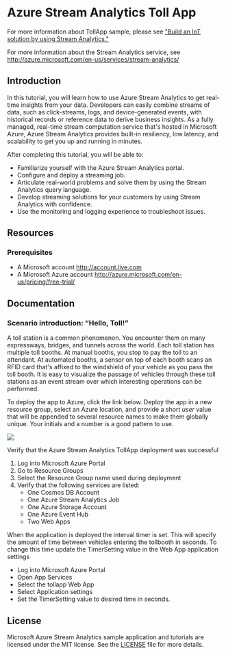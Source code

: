# Azure Stream Analytics Toll App
For more information about TollApp sample, please see <a href="https://docs.microsoft.com/en-us/azure/stream-analytics/stream-analytics-build-an-iot-solution-using-stream-analytics"> "Build an IoT solution by using Stream Analytics."</a>

For more information about the Stream Analytics service, see http://azure.microsoft.com/en-us/services/stream-analytics/

## Introduction

In this tutorial, you will learn how to use Azure Stream Analytics to get real-time insights from your data. Developers can easily combine streams of data, such as click-streams, logs, and device-generated events, with historical records or reference data to derive business insights. As a fully managed, real-time stream computation service that's hosted in Microsoft Azure, Azure Stream Analytics provides built-in resiliency, low latency, and scalability to get you up and running in minutes.

After completing this tutorial, you will be able to:

* Familiarize yourself with the Azure Stream Analytics portal.
* Configure and deploy a streaming job.
* Articulate real-world problems and solve them by using the Stream Analytics query language.
* Develop streaming solutions for your customers by using Stream Analytics with confidence.
* Use the monitoring and logging experience to troubleshoot issues.

## Resources
### Prerequisites
* A Microsoft account http://account.live.com
* A Microsoft Azure account http://azure.microsoft.com/en-us/pricing/free-trial/

## Documentation
### Scenario introduction: “Hello, Toll!”

A toll station is a common phenomenon. You encounter them on many expressways, bridges, and tunnels across the world. Each toll station has multiple toll booths. At manual booths, you stop to pay the toll to an attendant. At automated booths, a sensor on top of each booth scans an RFID card that's affixed to the windshield of your vehicle as you pass the toll booth. It is easy to visualize the passage of vehicles through these toll stations as an event stream over which interesting operations can be performed.

To deploy the app to Azure, click the link below. Deploy the app in a new resource group, select an Azure location, and provide a short *user* value that will be appended to several resource names to make them globally unique. Your initials and a number is a good pattern to use.

<a href="https://portal.azure.com/#create/Microsoft.Template/uri/https%3A%2F%2Fraw.githubusercontent.com%2Fmeyergm%2Fazure-stream-analytics%2Fmaster%2FSamples%2FTollApp%2FVSProjects%2FTollAppDeployment%2Fazuredeploy.json" target="_blank">
    <img src="http://azuredeploy.net/deploybutton.png"/>
</a>

Verify that the Azure Stream Analytics TollApp deployment was successful
1. Log into Microsoft Azure Portal
1. Go to Resource Groups
1. Select the Resource Group name used during deployment
1. Verify that the following services are listed:
    * One Cosmos DB Account
    * One Azure Stream Analytics Job
    * One Azure Storage Account
    * One Azure Event Hub
    * Two Web Apps

When the application is deployed the interval timer is set. This will specify the amount of time between vehicles entering the tollbooth in seconds.
To change this time update the TimerSetting value in the Web App application settings
* Log into Microsoft Azure Portal
* Open App Services
* Select the tollapp Web App
* Select Application settings
* Set the TimerSetting value to desired time in seconds. 

## License
Microsoft Azure Stream Analytics sample application and tutorials are licensed under the MIT license. See the [LICENSE](https://github.com/Azure/azure-stream-analytics/blob/master/LICENSE.txt) file for more details.